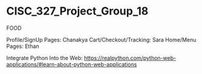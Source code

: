 # CISC_327_Project_Group_18
FOOD

Profile/SignUp Pages: Chanakya
Cart/Checkout/Tracking: Sara
Home/Menu Pages: Ethan

Integrate Python Into the Web:
https://realpython.com/python-web-applications/#learn-about-python-web-applications
